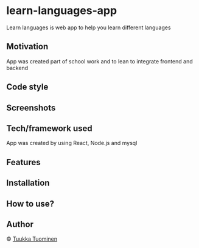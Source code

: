 # learn-languages-app

Learn languages is web app to help you learn different languages

## Motivation

App was created part of school work and to lean to integrate frontend and backend

## Code style


## Screenshots


## Tech/framework used

App was created by using React, Node.js and mysql

## Features


## Installation


## How to use?


## Author

© [Tuukka Tuominen](https://github.com/tuominentuukka)
